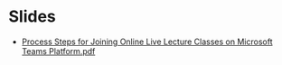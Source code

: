 # Slides

* [Process Steps for Joining Online Live Lecture Classes on Microsoft Teams Platform.pdf](https://drive.google.com/file/d/19nBx8nqHGlN3R-65sU3l0OYqgYoXVxMI)
